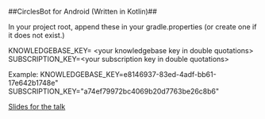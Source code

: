 ##CirclesBot for Android (Written in Kotlin)##

In your project root, append these in your gradle.properties (or create one if it does not exist.)

KNOWLEDGEBASE_KEY= &lt;your knowledgebase key in double quotations&gt;
SUBSCRIPTION_KEY=&lt;your subscription key in double quotations&gt;

Example:
KNOWLEDGEBASE_KEY=e8146937-83ed-4adf-bb61-17e642b1748e"
SUBSCRIPTION_KEY="a74ef79972bc4069b20d7763be26c8b6"

[Slides for the talk](https://github.com/Saiseizuki/CirclesBot/blob/master/presentation/NUS%20Friday%20Hacks%20-%209%20Feb%202018%20-%20Making%20a%20mobile%20chatbot%20app.pdf)
